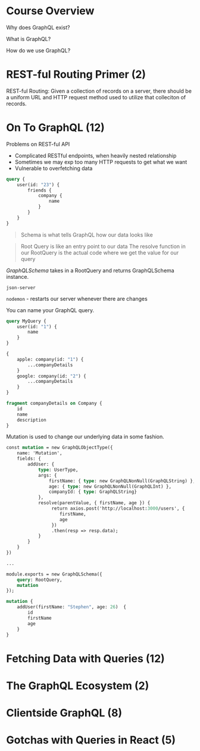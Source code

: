  # Course Overview

Why does GraphQL exist?

What is GraphQL?

How do we use GraphQL?

# REST-ful Routing Primer (2)

REST-ful Routing: Given a collection of records on a server, there should be a uniform URL and HTTP request method used to utilize that colleciton of records.


# On To GraphQL (12)

Problems on REST-ful API

- Complicated RESTful endpoints, when heavily nested relationship
- Sometimes we may exp too many HTTP requests to get what we want
- Vulnerable to overfetching data

```graphql
query {
	user(id: "23") {
		friends {
			company {
				name
			}
		}
	}
}
```

> Schema is what tells GraphQL how our data looks like

> Root Query is like an entry point to our data
> 	The resolve function in our RootQuery is the actual code
>	where we get the value for our query


_GraphQLSchema_ takes in a RootQuery and returns GraphQLSchema instance.

`json-server`

`nodemon` - restarts our server whenever there are changes

You can name your GraphQL query.

```graphql
query MyQuery {
	user(id: "1") {
		name
	}
}
```

```graphql
{
	apple: company(id: "1") {	
		...companyDetails
	}
	google: company(id: "2") {
		...companyDetails
	}
}
```

```graphql
fragment companyDetails on Company {
	id
	name
	description
}
```

Mutation is used to change our underlying data in some fashion.
```graphql
const mutation = new GraphQLObjectType({
	name: 'Mutation',
	fields: {
		addUser: {
			type: UserType,
			args: {
				firstName: { type: new GraphQLNonNull(GraphQLString) },
				age: { type: new GraphQLNonNull(GraphQLInt) },
				companyId: { type: GraphQLString}
			},
			resolve(parentValue, { firstName, age }) {
				 return axios.post('http://localhost:3000/users', {
				 	firstName,
					age
				 }) 
				 .then(resp => resp.data);
			}
		}
	}
})

...

module.exports = new GraphQLSchema({
	query: RootQuery,
	mutation
});
```


```graphql
mutation {
	addUser(firstName: "Stephen", age: 26)  {
		id
		firstName
		age
	}
}
```

# Fetching Data with Queries (12)

# The GraphQL Ecosystem (2)

# Clientside GraphQL (8)

# Gotchas with Queries in React (5)